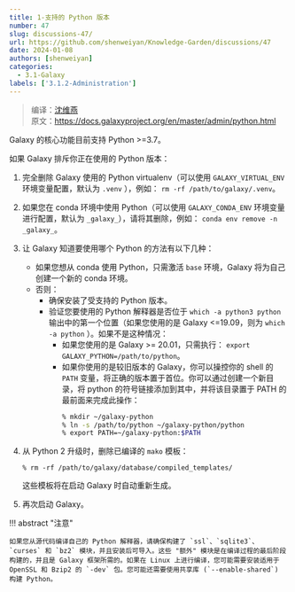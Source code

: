 ```yaml
---
title: 1-支持的 Python 版本
number: 47
slug: discussions-47/
url: https://github.com/shenweiyan/Knowledge-Garden/discussions/47
date: 2024-01-08
authors: [shenweiyan]
categories: 
  - 3.1-Galaxy
labels: ['3.1.2-Administration']
---
```


> 编译：[沈维燕](https://www.weiyan.cc)     
> 原文：<https://docs.galaxyproject.org/en/master/admin/python.html>       

Galaxy 的核心功能目前支持 Python >=3.7。

如果 Galaxy 排斥你正在使用的 Python 版本：

1. 完全删除 Galaxy 使用的 Python virtualenv（可以使用 `GALAXY_VIRTUAL_ENV` 环境变量配置，默认为 `.venv` ），例如： `rm -rf /path/to/galaxy/.venv`。
2. 如果您在 conda 环境中使用 Python（可以使用 `GALAXY_CONDA_ENV` 环境变量进行配置，默认为 `_galaxy_`），请将其删除，例如： `conda env remove -n _galaxy_`。
3. 让 Galaxy 知道要使用哪个 Python 的方法有以下几种：    
   - 如果您想从 conda 使用 Python，只需激活 `base` 环境，Galaxy 将为自己创建一个新的 conda 环境。
   - 否则：    
     - 确保安装了受支持的 Python 版本。
     - 验证您要使用的 Python 解释器是否位于 `which -a python3 python` 输出中的第一个位置（如果您使用的是 Galaxy <=19.09，则为 `which -a python` ）。如果不是这种情况：     
       - 如果您使用的是 Galaxy >= 20.01，只需执行： `export GALAXY_PYTHON=/path/to/python`。
       - 如果你使用的是较旧版本的 Galaxy，你可以操控你的 shell 的 `PATH` 变量，将正确的版本置于首位。你可以通过创建一个新目录，将 python 的符号链接添加到其中，并将该目录置于 PATH 的最前面来完成此操作：
         ```bash
         % mkdir ~/galaxy-python
         % ln -s /path/to/python ~/galaxy-python/python
         % export PATH=~/galaxy-python:$PATH
         ```

4. 从 Python 2 升级时，删除已编译的 `mako` 模板：
   ```basn
   % rm -rf /path/to/galaxy/database/compiled_templates/
   ```
   这些模板将在启动 Galaxy 时自动重新生成。

5. 再次启动 Galaxy。

!!! abstract "注意"

    如果您从源代码编译自己的 Python 解释器，请确保构建了 `ssl`、`sqlite3`、`curses` 和 `bz2` 模块，并且安装后可导入。这些 "额外" 模块是在编译过程的最后阶段构建的，并且是 Galaxy 框架所需的。如果在 Linux 上进行编译，您可能需要安装适用于 OpenSSL 和 Bzip2 的 `-dev` 包。您可能还需要使用共享库 (`--enable-shared`) 构建 Python。

<script src="https://giscus.app/client.js"
	data-repo="shenweiyan/Knowledge-Garden"
	data-repo-id="R_kgDOKgxWlg"
	data-mapping="number"
	data-term="47"
	data-reactions-enabled="1"
	data-emit-metadata="0"
	data-input-position="bottom"
	data-theme="light"
	data-lang="zh-CN"
	crossorigin="anonymous"
	async>
</script>
